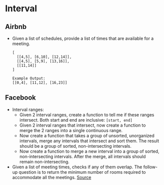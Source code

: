 Interval
==

## Airbnb

- Given a list of schedules, provide a list of times that are available for a meeting.
  ```
  [
    [[4,5], [6,10], [12,14]],
    [[4,5], [5,9], [13,16]],
    [[11,14]]
  ]

  Example Output:
  [[0,4], [11,12], [16,23]]
  ```

## Facebook

- Interval ranges:
  - Given 2 interval ranges, create a function to tell me if these ranges intersect. Both start and end are inclusive: `[start, end]`
  - Given 2 interval ranges that intersect, now create a function to merge the 2 ranges into a single continuous range.
  - Now create a function that takes a group of unsorted, unorganized intervals, merge any intervals that intersect and sort them. The result should be a group of sorted, non-intersecting intervals.
  - Now create a function to merge a new interval into a group of sorted, non-intersecting intervals. After the merge, all intervals should remain
  non-intersecting.
- Given a list of meeting times, checks if any of them overlap. The follow-up question is to return the minimum number of rooms required to accommodate all the meetings. [Source](http://blog.gainlo.co/index.php/2016/07/12/meeting-room-scheduling-problem/)
